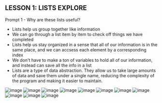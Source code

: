 **LESSON 1: LISTS EXPLORE**
--------------------------------------------------------------------------
Prompt 1 - Why are these lists useful?

- Lists help us group together like information
- We can go through a list item by item to check off things we have completed
- Lists help us stay organized in a sense that all of our information is in the same place, and we can accsess each element by a corresponding index
- We don't have to make a ton of variables to hold all of our information, and instead can save all the info in a list
- Lists are a type of data abstraction. They allow us to take large amounts of data and save them under a single name, reducing the complexity of the program and making it easier to maintain. 


![image](https://user-images.githubusercontent.com/75226884/147500877-bc0b0f2d-f0b6-48b1-9432-3726bdaeee52.png)
![image](https://user-images.githubusercontent.com/75226884/147500894-f1e9d660-bb64-4eee-8403-f7d091bbfa44.png)
![image](https://user-images.githubusercontent.com/75226884/147500913-16a82434-4081-4a53-acd3-5dd1406691ca.png)
![image](https://user-images.githubusercontent.com/75226884/147500931-6d472e4b-ddb7-443a-a34e-ad2ef25864a0.png)
![image](https://user-images.githubusercontent.com/75226884/147500947-7a70f779-e8c8-4d1a-9ea5-7dddf944cf5e.png)
![image](https://user-images.githubusercontent.com/75226884/147501063-2283946c-db30-4d23-aac0-0f79c0dae3fe.png)
![image](https://user-images.githubusercontent.com/75226884/147501186-99b19106-2b27-445d-b46f-2ae73d842a35.png)
![image](https://user-images.githubusercontent.com/75226884/147501200-0a3ea0eb-8ebb-4972-9eb0-99a96ba4cd89.png)
![image](https://user-images.githubusercontent.com/75226884/147501244-4528a557-528e-4044-8db5-611b72f1698c.png)
![image](https://user-images.githubusercontent.com/75226884/147501317-f2298a44-6712-4464-8fad-b60d41c1cf00.png)
![image](https://user-images.githubusercontent.com/75226884/147501326-b20e1e43-5dca-4141-ba56-e88606254ee3.png)
